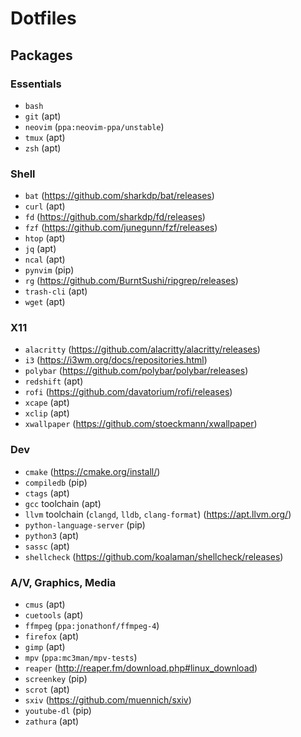 # Dotfiles

## Packages

### Essentials
- `bash`
- `git` (apt)
- `neovim` (`ppa:neovim-ppa/unstable`)
- `tmux` (apt)
- `zsh` (apt)

### Shell
- `bat` (https://github.com/sharkdp/bat/releases)
- `curl` (apt)
- `fd` (https://github.com/sharkdp/fd/releases)
- `fzf` (https://github.com/junegunn/fzf/releases)
- `htop` (apt)
- `jq` (apt)
- `ncal` (apt)
- `pynvim` (pip)
- `rg` (https://github.com/BurntSushi/ripgrep/releases)
- `trash-cli` (apt)
- `wget` (apt)

### X11
- `alacritty` (https://github.com/alacritty/alacritty/releases)
- `i3` (https://i3wm.org/docs/repositories.html)
- `polybar` (https://github.com/polybar/polybar/releases)
- `redshift` (apt)
- `rofi` (https://github.com/davatorium/rofi/releases)
- `xcape` (apt)
- `xclip` (apt)
- `xwallpaper` (https://github.com/stoeckmann/xwallpaper)

### Dev
- `cmake` (https://cmake.org/install/)
- `compiledb` (pip)
- `ctags` (apt)
- `gcc` toolchain (apt)
- `llvm` toolchain (`clangd`, `lldb`, `clang-format`) (https://apt.llvm.org/)
- `python-language-server` (pip)
- `python3` (apt)
- `sassc` (apt)
- `shellcheck` (https://github.com/koalaman/shellcheck/releases)

### A/V, Graphics, Media
- `cmus` (apt)
- `cuetools` (apt)
- `ffmpeg` (`ppa:jonathonf/ffmpeg-4`)
- `firefox` (apt)
- `gimp` (apt)
- `mpv` (`ppa:mc3man/mpv-tests`)
- `reaper` (http://reaper.fm/download.php#linux_download)
- `screenkey` (pip)
- `scrot` (apt)
- `sxiv` (https://github.com/muennich/sxiv)
- `youtube-dl` (pip)
- `zathura` (apt)
